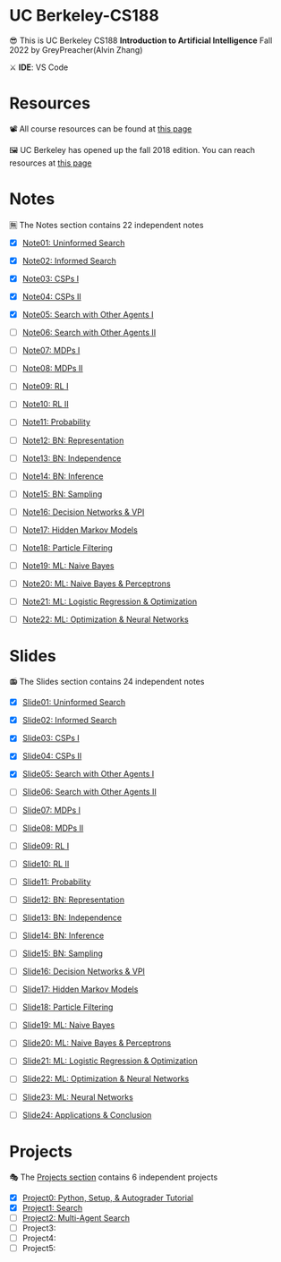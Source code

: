 # UC Berkeley-CS188
😎 This is UC Berkeley CS188 **Introduction to Artificial Intelligence** Fall 2022 by GreyPreacher(Alvin Zhang)

⚔ **IDE**: VS Code

# Resources
📽 All course resources can be found at [this page](https://inst.eecs.berkeley.edu/~cs188/fa22/)

🖼 UC Berkeley has opened up the fall 2018 edition. You can reach resources at [this page](https://inst.eecs.berkeley.edu/~cs188/fa18/index.html)  

# Notes
🈚 The Notes section contains 22 independent notes
- [x] [Note01: Uninformed Search](https://github.com/Ouhznehc/CS188-Pacman/blob/main/Notes/1.%20Uninformed%20Search.pdf)
- [x] [Note02: Informed Search](https://github.com/Ouhznehc/CS188-Pacman/blob/main/Notes/2.%20Informed%20Search.pdf)
- [x] [Note03: CSPs I](https://github.com/Ouhznehc/CS188-Pacman/blob/main/Notes/3.%20CSPs%20I.pdf)
- [x] [Note04: CSPs II](https://github.com/Ouhznehc/CS188-Pacman/blob/main/Notes/4.%20CSPs%20II.pdf)
- [x] [Note05: Search with Other Agents I](https://github.com/Ouhznehc/CS188-Pacman/blob/main/Notes/5.%20Search%20with%20Other%20Agents%20I.pdf) 
- [ ] [Note06: Search with Other Agents II](https://github.com/Ouhznehc/CS188-Pacman/blob/main/Notes/6.%20Search%20with%20Other%20Agents%20II.pdf)
- [ ] [Note07: MDPs I](https://github.com/Ouhznehc/CS188-Pacman/blob/main/Notes/7.%20MDPs%20I.pdf) 
- [ ] [Note08: MDPs II](https://github.com/Ouhznehc/CS188-Pacman/blob/main/Notes/8.%20MDPs%20II.pdf)
- [ ] [Note09: RL I](https://github.com/Ouhznehc/CS188-Pacman/blob/main/Notes/9.%20RL%20I.pdf)
- [ ] [Note10: RL II](https://github.com/Ouhznehc/CS188-Pacman/blob/main/Notes/10.%20RL%20II.pdf)
- [ ] [Note11: Probability](https://github.com/Ouhznehc/CS188-Pacman/blob/main/Notes/11.%20Probability.pdf)
- [ ] [Note12: BN: Representation](https://github.com/Ouhznehc/CS188-Pacman/blob/main/Notes/12.%20BN-%20Representation.pdf)
- [ ] [Note13: BN: Independence](https://github.com/Ouhznehc/CS188-Pacman/blob/main/Notes/13.%20BN-%20Independence.pdf)
- [ ] [Note14: BN: Inference](https://github.com/Ouhznehc/CS188-Pacman/blob/main/Notes/14.%20BN-%20Inference.pdf)
- [ ] [Note15: BN: Sampling](https://github.com/Ouhznehc/CS188-Pacman/blob/main/Notes/15.%20BN-%20Sampling.pdf)
- [ ] [Note16: Decision Networks & VPI](https://github.com/Ouhznehc/CS188-Pacman/blob/main/Notes/16.%20Decision%20Networks%20%26%20VPI.pdf)
- [ ] [Note17: Hidden Markov Models](https://github.com/Ouhznehc/CS188-Pacman/blob/main/Notes/17.%20Hidden%20Markov%20Models.pdf)
- [ ] [Note18: Particle Filtering](https://github.com/Ouhznehc/CS188-Pacman/blob/main/Notes/18.%20Particle%20Filtering.pdf)
- [ ] [Note19: ML: Naive Bayes](https://github.com/Ouhznehc/CS188-Pacman/blob/main/Notes/19.%20ML-%20Naive%20Bayes.pdf)
- [ ] [Note20: ML: Naive Bayes & Perceptrons](https://github.com/Ouhznehc/CS188-Pacman/blob/main/Notes/20.%20ML-%20Naive%20Bayes%20%26%20Perceptrons.pdf) 
- [ ] [Note21: ML: Logistic Regression & Optimization](https://github.com/Ouhznehc/CS188-Pacman/blob/main/Notes/21.%20ML-%20Logistic%20Regression%20%26%20Optimization.pdf)
- [ ] [Note22: ML: Optimization & Neural Networks](https://github.com/Ouhznehc/CS188-Pacman/blob/main/Notes/22.%20ML-%20Optimization%20%26%20Neural%20Networks.pdf)



# Slides
📻 The Slides section contains 24 independent notes
- [x] [Slide01: Uninformed Search](https://github.com/Ouhznehc/UCBerkeley-CS188/blob/main/Slides/1.%20Uninformed%20Search.pdf)
- [x] [Slide02: Informed Search](https://github.com/Ouhznehc/UCBerkeley-CS188/blob/main/Slides/2.%20Informed%20Search.pdf)
- [x] [Slide03: CSPs I](https://github.com/Ouhznehc/UCBerkeley-CS188/blob/main/Slides/3.%20CSPs%20I.pdf)
- [x] [Slide04: CSPs II](https://github.com/Ouhznehc/CS188-Pacman/blob/main/Slides/4.%20CSPs%20II.pdf)
- [x] [Slide05: Search with Other Agents I](https://github.com/Ouhznehc/CS188-Pacman/blob/main/Slides/5.%20Search%20with%20Other%20Agents%20I.pdf) 
- [ ] [Slide06: Search with Other Agents II](https://github.com/Ouhznehc/CS188-Pacman/blob/main/Slides/6.%20Search%20with%20Other%20Agents%20II.pdf)
- [ ] [Slide07: MDPs I](https://github.com/Ouhznehc/CS188-Pacman/blob/main/Slides/7.%20MDPs%20I.pdf) 
- [ ] [Slide08: MDPs II](https://github.com/Ouhznehc/CS188-Pacman/blob/main/Slides/8.%20MDPs%20II.pdf)
- [ ] [Slide09: RL I](https://github.com/Ouhznehc/CS188-Pacman/blob/main/Slides/9.%20RL%20I.pdf)
- [ ] [Slide10: RL II](https://github.com/Ouhznehc/CS188-Pacman/blob/main/Slides/10.%20RL%20II.pdf)
- [ ] [Slide11: Probability](https://github.com/Ouhznehc/CS188-Pacman/blob/main/Slides/11.%20Probability.pdf)
- [ ] [Slide12: BN: Representation](https://github.com/Ouhznehc/CS188-Pacman/blob/main/Slides/12.%20BN-%20Representation.pdf)
- [ ] [Slide13: BN: Independence](https://github.com/Ouhznehc/CS188-Pacman/blob/main/Slides/13.%20BN-%20Independence.pdf)
- [ ] [Slide14: BN: Inference](https://github.com/Ouhznehc/CS188-Pacman/blob/main/Slides/14.%20BN-%20Inference.pdf)
- [ ] [Slide15: BN: Sampling](https://github.com/Ouhznehc/CS188-Pacman/blob/main/Slides/15.%20BN-%20Sampling.pdf)
- [ ] [Slide16: Decision Networks & VPI](https://github.com/Ouhznehc/CS188-Pacman/blob/main/Slides/16.%20Decision%20Networks%20%26%20VPI.pdf)
- [ ] [Slide17: Hidden Markov Models](https://github.com/Ouhznehc/CS188-Pacman/blob/main/Slides/17.%20Hidden%20Markov%20Models.pdf)
- [ ] [Slide18: Particle Filtering](https://github.com/Ouhznehc/CS188-Pacman/blob/main/Slides/18.%20Particle%20Filtering.pdf)
- [ ] [Slide19: ML: Naive Bayes](https://github.com/Ouhznehc/CS188-Pacman/blob/main/Slides/19.%20ML-%20Naive%20Bayes.pdf)
- [ ] [Slide20: ML: Naive Bayes & Perceptrons](https://github.com/Ouhznehc/CS188-Pacman/blob/main/Slides/20.%20ML-%20Naive%20Bayes%20%26%20Perceptrons.pdf) 
- [ ] [Slide21: ML: Logistic Regression & Optimization](https://github.com/Ouhznehc/CS188-Pacman/blob/main/Slides/21.%20ML-%20Logistic%20Regression%20%26%20Optimization.pdf)
- [ ] [Slide22: ML: Optimization & Neural Networks](https://github.com/Ouhznehc/CS188-Pacman/blob/main/Slides/22.%20ML-%20Optimization%20%26%20Neural%20Networks.pdf)
- [ ] [Slide23: ML: Neural Networks](https://github.com/Ouhznehc/UCBerkeley-CS188/blob/main/Slides/23.%20ML-%20Neural%20Networks.pdf)
- [ ] [Slide24: Applications & Conclusion](https://github.com/Ouhznehc/UCBerkeley-CS188/blob/main/Slides/24.%20Applications%20%26%20Conclusion.pdf)




# Projects

🎭 The [Projects section](https://inst.eecs.berkeley.edu/~cs188/fa22/projects/) contains 6 independent projects 
- [x] [Project0: Python, Setup, & Autograder Tutorial](https://github.com/Ouhznehc/CS188-Pacman/tree/main/Projects/tutorial)
- [x] [Project1: Search](https://github.com/Ouhznehc/CS188-Pacman/tree/main/Projects/search) 
- [ ] [Project2: Multi-Agent Search](https://github.com/Ouhznehc/UCBerkeley-CS188/tree/main/Projects/multiagent)
- [ ] Project3: 
- [ ] Project4: 
- [ ] Project5: 